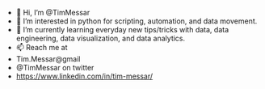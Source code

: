 - 👋 Hi, I’m @TimMessar
- 👀 I’m interested in python for scripting, automation, and data movement.
- 🌱 I’m currently learning everyday new tips/tricks with data, data engineering, data visualization, and data analytics.
- 📫 Reach me at 
-    Tim.Messar@gmail 
-    @TimMessar on twitter
-    https://www.linkedin.com/in/tim-messar/

<!---
TimMessar/TimMessar is a ✨ special ✨ repository because its `README.md` (this file) appears on your GitHub profile.
You can click the Preview link to take a look at your changes.
--->

